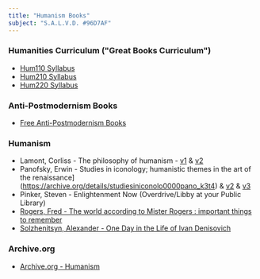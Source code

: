 ```yaml
---
title: "Humanism Books"
subject: "S.A.L.V.D. #96D7AF"
---
```


### Humanities Curriculum ("Great Books Curriculum")
* [Hum110 Syllabus](https://holmschool.github.io/hum110/)
* [Hum210 Syllabus](https://holmschool.github.io/hum210/)
* [Hum220 Syllabus](https://holmschool.github.io/hum220/)

### Anti-Postmodernism Books
* [Free Anti-Postmodernism Books](https://holmschool.github.io/anti-postmodernism-books/)

### Humanism
* Lamont, Corliss - The philosophy of humanism - [v1](https://archive.org/details/philosophyofhuma00lamo) & [v2](https://archive.org/details/philosophyofhuma0000lamo)
* Panofsky, Erwin - Studies in iconology; humanistic themes in the art of the renaissance](https://archive.org/details/studiesiniconolo0000pano_k3t4) & [v2](https://archive.org/details/studiesiniconolo0000pano) & [v3](https://archive.org/details/studiesiniconolo00pano)
* Pinker, Steven - Enlightenment Now (Overdrive/Libby at your Public Library)
* [Rogers, Fred - The world according to Mister Rogers : important things to remember](https://archive.org/details/worldaccordingto00roge)
* [Solzhenitsyn, Alexander - One Day in the Life of Ivan Denisovich](https://archive.org/search.php?query=One%20Day%20in%20the%20Life%20of%20Ivan%20Denisovich&and[]=loans__status__status%3A%22AVAILABLE%22)

### Archive.org
* [Archive.org - Humanism](https://archive.org/search.php?query=humanism&and[]=loans__status__status%3A%22UNAVAILABLE%22&and[]=loans__status__status%3A%22AVAILABLE%22)